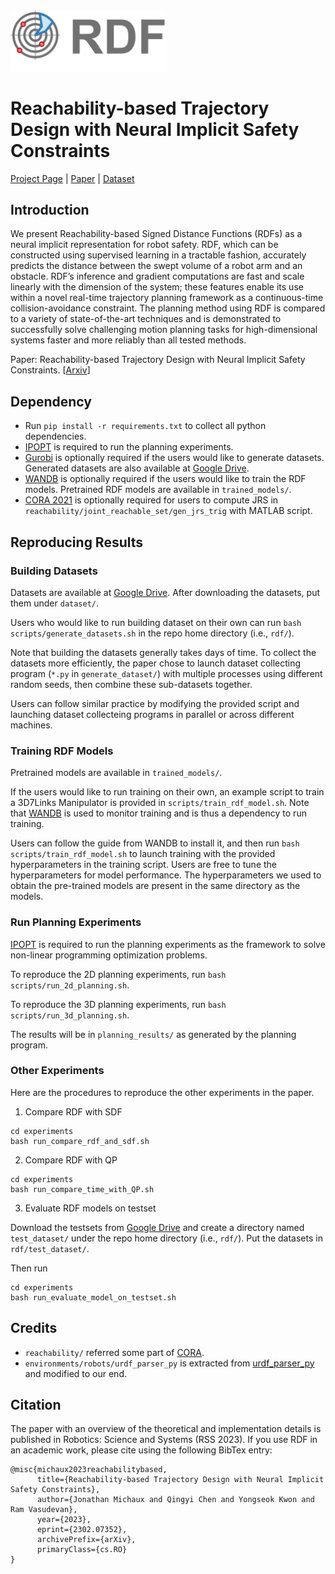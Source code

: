 <img src="figures/logo.png" width="250"/> 

# Reachability-based Trajectory Design with Neural Implicit Safety Constraints
[Project Page](https://roahmlab.github.io/RDF/) | [Paper](https://arxiv.org/abs/2302.07352) | [Dataset](https://drive.google.com/drive/folders/1sxRCtuAwi2Ua5BIVX0fLqOBlb95PcFN0?usp=share_link)

## Introduction
We present Reachability-based Signed Distance Functions (RDFs) as a neural implicit representation for robot safety. RDF, which can be constructed using supervised learning in a tractable fashion, accurately predicts the distance between the swept volume of a robot arm and an obstacle. RDF’s inference and gradient computations are fast and scale linearly with the dimension of the system; these features enable its use within a novel real-time trajectory planning framework as a continuous-time collision-avoidance constraint. The planning method using RDF is compared to a variety of state-of-the-art techniques and is demonstrated to successfully solve challenging motion planning tasks for high-dimensional systems faster and more reliably than all tested methods.

Paper: Reachability-based Trajectory Design with Neural Implicit Safety Constraints. [[Arxiv](https://arxiv.org/abs/2302.07352)]

## Dependency 
- Run `pip install -r requirements.txt` to collect all python dependencies.
- [IPOPT](https://coin-or.github.io/Ipopt/INSTALL.html) is required to run the planning experiments.
- [Gurobi](https://www.gurobi.com) is optionally required if the users would like to generate datasets. Generated datasets are also available at [Google Drive](https://drive.google.com/drive/folders/1sxRCtuAwi2Ua5BIVX0fLqOBlb95PcFN0?usp=share_link).
- [WANDB](https://wandb.ai/) is optionally required if the users would like to train the RDF models. Pretrained RDF models are available in `trained_models/`.
- [CORA 2021](https://tumcps.github.io/CORA/) is optionally required for users to compute JRS in `reachability/joint_reachable_set/gen_jrs_trig` with MATLAB script.

## Reproducing Results

### Building Datasets
Datasets are available at [Google Drive](https://drive.google.com/drive/folders/1sxRCtuAwi2Ua5BIVX0fLqOBlb95PcFN0?usp=share_link). After downloading the datasets, put them under `dataset/`. 

Users who would like to run building dataset on their own can run `bash scripts/generate_datasets.sh` in the repo home directory (i.e., `rdf/`).

Note that building the datasets generally takes days of time. To collect the datasets more efficiently, the paper chose to launch dataset collecting program (`*.py` in `generate_dataset/`) with multiple processes using different random seeds, then combine these sub-datasets together.

Users can follow similar practice by modifying the provided script and launching dataset collecteing programs in parallel or across different machines.

### Training RDF Models

Pretrained models are available in `trained_models/`.

If the users would like to run training on their own, an example script to train a 3D7Links Manipulator is provided in `scripts/train_rdf_model.sh`. Note that [WANDB](https://wandb.ai/) is used to monitor training and is thus a dependency to run training.

Users can follow the guide from WANDB to install it, and then run `bash scripts/train_rdf_model.sh` to launch training with the provided hyperparameters in the training script. Users are free to tune the hyperparameters for model performance. The hyperparameters we used to obtain the pre-trained models are present in the same directory as the models.

### Run Planning Experiments

[IPOPT](https://coin-or.github.io/Ipopt/INSTALL.html) is required to run the planning experiments as the framework to solve non-linear programming optimization problems.

To reproduce the 2D planning experiments, run `bash scripts/run_2d_planning.sh`. 

To reproduce the 3D planning experiments, run `bash scripts/run_3d_planning.sh`.

The results will be in `planning_results/` as generated by the planning program.

### Other Experiments
Here are the procedures to reproduce the other experiments in the paper.

1. Compare RDF with SDF
```
cd experiments
bash run_compare_rdf_and_sdf.sh
```

2. Compare RDF with QP
```
cd experiments
bash run_compare_time_with_QP.sh
```

3. Evaluate RDF models on testset

Download the testsets from [Google Drive](https://drive.google.com/drive/folders/1sxRCtuAwi2Ua5BIVX0fLqOBlb95PcFN0?usp=share_link) and create a directory named `test_dataset/` under the repo home directory (i.e., `rdf/`). Put the datasets in `rdf/test_dataset/`.

Then run
```
cd experiments
bash run_evaluate_model_on_testset.sh
```

## Credits
- `reachability/` referred some part of [CORA](https://tumcps.github.io/CORA/).
- `environments/robots/urdf_parser_py` is extracted from [urdf_parser_py](https://github.com/ros/urdf_parser_py) and modified to our end.

## Citation
The paper with an overview of the theoretical and implementation details is published in Robotics: Science and Systems (RSS 2023). If you use RDF in an academic work, please cite using the following BibTex entry:
```
@misc{michaux2023reachabilitybased,
      title={Reachability-based Trajectory Design with Neural Implicit Safety Constraints}, 
      author={Jonathan Michaux and Qingyi Chen and Yongseok Kwon and Ram Vasudevan},
      year={2023},
      eprint={2302.07352},
      archivePrefix={arXiv},
      primaryClass={cs.RO}
}
```

